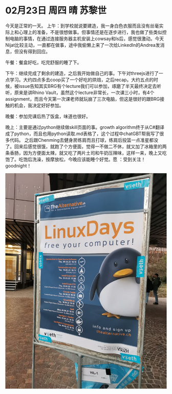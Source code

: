 # 02月23日 周四 晴 苏黎世

今天是正常的一天。
上午：到学校就说要建造，我一身白色衣服而且没有丝毫实际上和心理上的准备，不是很想做事。但事情还是在逐步进行，我也做了些类似控制电脑的事情，在通过连接服务器主机安装上cowsay和ls后，感觉很激动。今天Nijat比较主动，一直都在做事，途中我偷懒上来了一次给LinkedIn的Andrea发消息，但没有得到回应。

午餐：餐盒好吃，吃完舒服的睡了下。

下午：继续完成了剩余的建造，之后我开始做自己的事。下午对threejs进行了一点学习。大约四点多去coop买了一个好吃的烘焙，之后recap。大约五点的时候，被issue告知其实BRG有个lecture我们可以参加，琢磨了半天最终决定去听听，原来是讲Rhino Vault，虽然这个lecture非常长，一次课三小时，有4个assignment，而且今天第一次课老师就玩崩了三次电脑，但这是很好的跟BRG接触的机会，我决定好好参加。

晚餐：参加完课后热了饭盒，味道也很好。

晚上：主要是通过python继续做skill页面的事。growth algorithm终于从C#翻译成了python，而且也用python读取.md表格了，这个过程中chatGBT帮我写了很多代码。
之后跟Chenming去健身房练肩而且打球，练肩后投篮一点准星都没了。回来后感觉很饿，就跑了个方便面，觉得一不做二不休，就又加了冰箱里的两条香肠，因为方便面太辣，就又吃了两片土司和牛奶压辣味，这样一来，晚上又吃饱了。吃饱后洗澡，按摩放松，今晚应该能睡个好觉。愿 ：受到关注！goodnight！


![image](images\\63f7facb6778d1c8397776ce.jpg)




